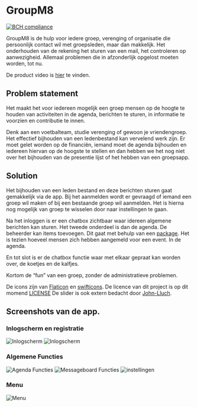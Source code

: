 # GroupM8
[![BCH compliance](https://bettercodehub.com/edge/badge/theetje/GroupM8?branch=master)](https://bettercodehub.com/)

GroupM8 is de hulp voor iedere groep, verenging of organisatie die persoonlijk contact wil met groepsleden, maar dan makkelijk. Het onderhouden van de rekening het sturen van een mail, het controleren op aanwezigheid. Allemaal problemen die in afzonderlijk opgelost moeten worden, tot nu.

De product video is [hier](https://youtu.be/sfUyEgzbJwY) te vinden.

## Problem statement

Het maakt het voor iedereen mogelijk een groep mensen op de hoogte te houden van activiteiten in de agenda, berichten te sturen, in informatie te voorzien en contributie te innen.

Denk aan een voetbalteam, studie verenging of gewoon je vriendengroep. Het effectief bijhouden van een ledenbestand kan vervelend werk zijn. Er moet gelet worden op de financiën, iemand moet de agenda bijhouden en iedereen hiervan op de hoogste te stellen en dan hebben we het nog niet over het bijhouden van de presentie lijst of het hebben van een groepsapp.

## Solution

Het bijhouden van een leden bestand en deze berichten sturen gaat gemakkelijk via de app. Bij het aanmelden wordt er gevraagd of iemand een groep wil maken of bij een bestaande groep wil aanmelden. Het is hierna nog mogelijk van groep te wisselen door naar instellingen te gaan.

Na het inloggen is er een chatbox zichtbaar waar idereen algemene berichten kan sturen. Het tweede onderdeel is dan de agenda. De beheerder kan items toevoegen. Dit gaat met behulp van een [package](https://cocoapods.org/pods/JTAppleCalendar). Het is tezien hoeveel mensen zich hebben aangemeld voor een event. In de agenda.

En tot slot is er de chatbox functie waar met elkaar gepraat kan worden over, de koetjes en de kalfjes.

Kortom de “fun” van een groep, zonder de administratieve problemen.

De icons zijn van [Flaticon](https://www.flaticon.com) en [swifticons](https://www.swifticons.com).
De licence van dit project is op dit momend [LICENSE](LICENSE.md)
De slider is ook extern bedacht door [John-Lluch](https://github.com/John-Lluch/SWRevealViewController).

## Screenshots van de app.

### Inlogscherm en registratie
![Inlogscherm](doc/readme/LoginSchrem.png)
![Inlogscherm](doc/readme/RegisterSchrem.png)

### Algemene Functies
![Agenda Functies](doc/readme/Agenda.png)
![Messageboard Functies](doc/readme/Messageboard.png)
![instellingen](doc/readme/Instellingen.png)

### Menu
![Menu](doc/readme/Menu.png)

